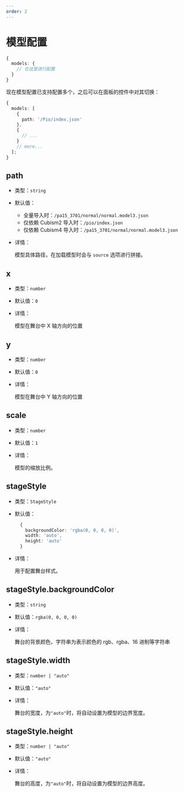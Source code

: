 ```yaml
---
order: 2
---
```


# 模型配置

```ts
{
  models: {
    // 在这里进行配置
  }
}
```

现在模型配置已支持配置多个，之后可以在面板的控件中对其切换：

```ts
{
  models: [
    {
      path: '/Pio/index.json'
    },
    {
      // ...
    }
    // more...
  ];
}
```

## path

- 类型：`string`
- 默认值：

  - 全量导入时：`/pa15_3701/normal/normal.model3.json`
  - 仅依赖 Cubism2 导入时：`/pio/index.json`
  - 仅依赖 Cubism4 导入时：`/pa15_3701/normal/normal.model3.json`

- 详情：

  模型具体路径，在加载模型时会与 `source` 选项进行拼接。

## x

- 类型：`number`
- 默认值：`0`
- 详情：

  模型在舞台中 X 轴方向的位置

## y

- 类型：`number`
- 默认值：`0`
- 详情：

  模型在舞台中 Y 轴方向的位置

## scale

- 类型：`number`
- 默认值：`1`
- 详情：

  模型的缩放比例。

## stageStyle

- 类型：`StageStyle`
- 默认值：

  ```ts
    {
      backgroundColor: 'rgba(0, 0, 0, 0)',
      width: 'auto',
      height: 'auto'
    }
  ```

- 详情：

  用于配置舞台样式。

## stageStyle.backgroundColor

- 类型：`string`
- 默认值：`rgba(0, 0, 0, 0)`
- 详情：

  舞台的背景颜色，字符串为表示颜色的 rgb、rgba、16 进制等字符串

## stageStyle.width

- 类型：`number | "auto"`
- 默认值：`"auto"`
- 详情：

  舞台的宽度，为`"auto"`时，将自动设置为模型的边界宽度。

## stageStyle.height

- 类型：`number | "auto"`
- 默认值：`"auto"`
- 详情：

  舞台的高度，为`"auto"`时，将自动设置为模型的边界高度。
